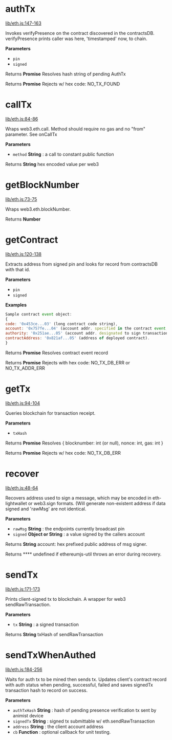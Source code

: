 # authTx

[lib/eth.js:147-163](https://github.com/animist-io/whale-island/blob/b08180f2e64b68a6bfb8fdc070b3ad336bcba906/lib/eth.js#L147-L163 "Source code on GitHub")

Invokes verifyPresence on the contract discovered in the contractsDB. 
verifyPresence prints caller was here, 'timestamped' now, to chain.

**Parameters**

-   `pin`  
-   `signed`  

Returns **Promise** Resolves hash string of pending AuthTx

Returns **Promise** Rejects w/ hex code: NO_TX_FOUND

# callTx

[lib/eth.js:84-86](https://github.com/animist-io/whale-island/blob/b08180f2e64b68a6bfb8fdc070b3ad336bcba906/lib/eth.js#L84-L86 "Source code on GitHub")

Wraps web3.eth.call. Method should require no gas and no "from" parameter. See onCallTx

**Parameters**

-   `method` **String** : a call to constant public function

Returns **String** hex encoded value per web3

# getBlockNumber

[lib/eth.js:73-75](https://github.com/animist-io/whale-island/blob/b08180f2e64b68a6bfb8fdc070b3ad336bcba906/lib/eth.js#L73-L75 "Source code on GitHub")

Wraps web3.eth.blockNumber.

Returns **Number** 

# getContract

[lib/eth.js:120-138](https://github.com/animist-io/whale-island/blob/b08180f2e64b68a6bfb8fdc070b3ad336bcba906/lib/eth.js#L120-L138 "Source code on GitHub")

Extracts address from signed pin and looks for record from contractsDB with that id.

**Parameters**

-   `pin`  
-   `signed`  

**Examples**

```javascript
Sample contract event object:    
{
code: '0x453ce...03' (long contract code string), 
account: '0x757fe...04' (account addr. specified in the contract event, should be endpoint caller) 
authority: '0x251ae...05' (account addr. designated to sign transactions for this contract on behalf of caller)
contractAddress: '0x821af...05' (address of deployed contract).
}
```

Returns **Promise** Resolves contract event record

Returns **Promise** Rejects with hex code: NO_TX_DB_ERR or NO_TX_ADDR_ERR

# getTx

[lib/eth.js:94-104](https://github.com/animist-io/whale-island/blob/b08180f2e64b68a6bfb8fdc070b3ad336bcba906/lib/eth.js#L94-L104 "Source code on GitHub")

Queries blockchain for transaction receipt.

**Parameters**

-   `txHash`  

Returns **Promise** Resolves { blocknumber: int (or null), nonce: int, gas: int }

Returns **Promise** Rejects w/ hex code: NO_TX_DB_ERR

# recover

[lib/eth.js:48-64](https://github.com/animist-io/whale-island/blob/b08180f2e64b68a6bfb8fdc070b3ad336bcba906/lib/eth.js#L48-L64 "Source code on GitHub")

Recovers address used to sign a message, which may be encoded in eth-lightwallet or web3.sign 
formats. (Will generate non-existent address if data signed and 'rawMsg' are not identical.

**Parameters**

-   `rawMsg` **String** : the endpoints currently broadcast pin
-   `signed` **Object or String** : a value signed by the callers account

Returns **String** account: hex prefixed public address of msg signer.

Returns **** undefined if ethereumjs-util throws an error during recovery.

# sendTx

[lib/eth.js:171-173](https://github.com/animist-io/whale-island/blob/b08180f2e64b68a6bfb8fdc070b3ad336bcba906/lib/eth.js#L171-L173 "Source code on GitHub")

Prints client-signed tx to blockchain. A wrapper for web3 sendRawTransaction.

**Parameters**

-   `tx` **String** : a signed transaction

Returns **String** txHash of sendRawTransaction

# sendTxWhenAuthed

[lib/eth.js:184-256](https://github.com/animist-io/whale-island/blob/b08180f2e64b68a6bfb8fdc070b3ad336bcba906/lib/eth.js#L184-L256 "Source code on GitHub")

Waits for auth tx to be mined then sends tx. Updates client's contract record with auth status when 
pending, successful, failed and saves signedTx transaction hash to record on success.

**Parameters**

-   `authTxHash` **String** : hash of pending presence verification tx sent by animist device
-   `signedTx` **String** : signed tx submittable w/ eth.sendRawTransaction
-   `address` **String** : the client account address
-   `cb` **Function** : optional callback for unit testing.
